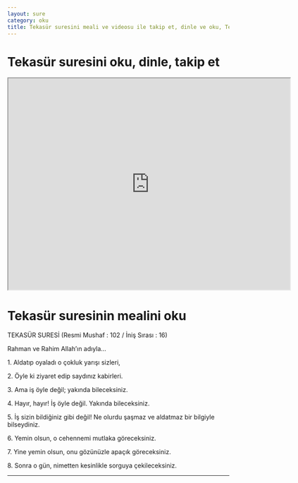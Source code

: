 ```yaml
---
layout: sure
category: oku
title: Tekasür suresini meali ve videosu ile takip et, dinle ve oku, Tekasür dinle, Tekasür meali.
---
```


<div class="container">
  <div class="row">
    <div class="col-lg-12">
      <h1>Tekasür suresini oku, dinle, takip et</h1>
      <div class="div-youtube-embed">
        <iframe width="640" height="480" src="https://www.youtube.com/embed/">frameborder="0" allowfullscreen></iframe>
      </div>
    </div>
  </div>

  <div class="row">
    <div class="col-lg-12">
      <h1>Tekasür suresinin mealini oku</h1>
      <div><p></p><p></p><p>TEKASÜR SURESİ (Resmi Mushaf : 102 / İniş Sırası : 16)</p><p>Rahman ve Rahim Allah’ın adıyla…</p><p></p><p></p><p>1. Aldatıp oyaladı o çokluk yarışı sizleri,</p><p></p><p></p><p>2. Öyle ki ziyaret edip saydınız kabirleri.</p><p></p><p></p><p>3. Ama iş öyle değil; yakında bileceksiniz.</p><p></p><p></p><p>4. Hayır, hayır! İş öyle değil. Yakında bileceksiniz.</p><p></p><p></p><p>5. İş sizin bildiğiniz gibi değil! Ne olurdu şaşmaz ve aldatmaz bir bilgiyle bilseydiniz.</p><p></p><p></p><p>6. Yemin olsun, o cehennemi mutlaka göreceksiniz.</p><p></p><p></p><p>7. Yine yemin olsun, onu gözünüzle apaçık göreceksiniz.</p><p></p><p></p><p>8. Sonra o gün, nimetten kesinlikle sorguya çekileceksiniz.</p><p></p><p></p></div>
    </div>
  </div>
</div>
<hr />